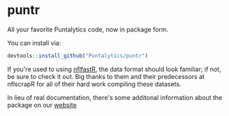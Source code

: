# puntr
All your favorite Puntalytics code, now in package form.  
  
You can install via:
```R
devtools::install_github("Puntalytics/puntr")
```
  
If you're used to using [nflfastR](https://github.com/mrcaseb/nflfastR), the data format should look familiar; if not, be sure to check it out.  Big thanks to them and their predecessors at nflscrapR for all of their hard work compiling these datasets.  
  
In lieu of real documentation, there's some additonal information about the package on our [website](https://puntalytics.github.io)
